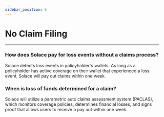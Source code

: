 ```yaml
---
sidebar_position: 6
---
```


# No Claim Filing

---

### How does Solace pay for loss events without a claims process?
Solace detects loss events in policyholder's wallets. As long as a policyholder has active coverage on their wallet that experienced a loss event, Solace will pay out claims within one week.

### When is loss of funds determined for a claim?
Solace will utilize a parametric auto claims assessment system (PACLAS), which monitors coverage policies, determines financial losses, and signs proof that allows users to receive a pay out within one week. 